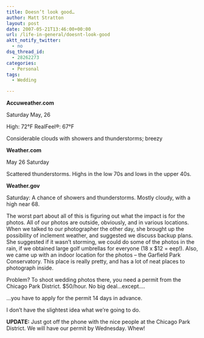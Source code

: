 ```yaml
---
title: Doesn’t look good…
author: Matt Stratton
layout: post
date: 2007-05-21T13:46:00+00:00
url: /life-in-general/doesnt-look-good
aktt_notify_twitter:
  - no
dsq_thread_id:
  - 28262273
categories:
  - Personal
tags:
  - Wedding

---
```

<span style="font-weight:bold;"><img src="https://vortex.accuweather.com/adc2004/common/images/wxicons/blue_frcst_bg/15.gif" alt="" align="right" />Accuweather.com</span>
  
Saturday May, 26
  
High: 72°F RealFeel®: 67°F
  
Considerable clouds with showers and thunderstorms; breezy

<span style="font-weight:bold;">Weather.com</span>
  
May 26 Saturday
  
Scattered thunderstorms. Highs in the low 70s and lows in the upper 40s.

<span style="font-weight:bold;">Weather.gov</span>
  
Saturday: A chance of showers and thunderstorms. Mostly cloudy, with a high near 68.

The worst part about all of this is figuring out what the impact is for the photos. All of our photos are outside, obviously, and in various locations. When we talked to our photographer the other day, she brought up the possibility of inclement weather, and suggested we discuss backup plans. She suggested if it wasn&#8217;t storming, we could do some of the photos in the rain, if we obtained large golf umbrellas for everyone (18 x $12 = eep!). Also, we came up with an indoor location for the photos &#8211; the Garfield Park Conservatory. This place is really pretty, and has a lot of neat places to photograph inside.

Problem? To shoot wedding photos there, you need a permit from the Chicago Park District. $50/hour. No big deal&#8230;except&#8230;.

&#8230;you have to apply for the permit 14 days in advance.

I don&#8217;t have the slightest idea what we&#8217;re going to do.

**UPDATE:** Just got off the phone with the nice people at the Chicago Park District. We will have our permit by Wednesday. Whew!